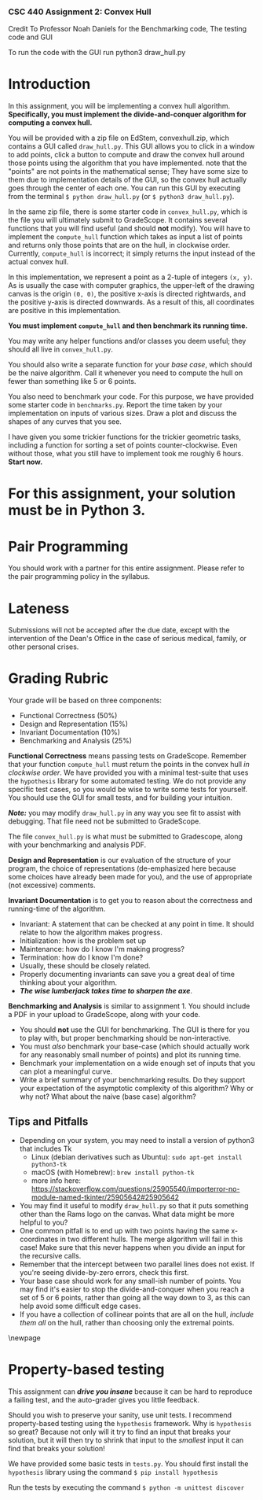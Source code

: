 ### CSC 440 Assignment 2: Convex Hull

Credit To Professor Noah Daniels for the Benchmarking code, The testing code and GUI

To run the code with the GUI run
python3 draw_hull.py

# Introduction

In this assignment, you will be implementing a convex hull algorithm.
**Specifically, you must implement the divide-and-conquer algorithm for computing a convex hull.**

You will be provided with a zip file on EdStem, convexhull.zip, which contains a GUI called ```draw_hull.py```.
This GUI allows you to click in a window to add points, click a button to compute and draw the convex hull around those points using the algorithm that you have implemented.
note that the "points" are not points in the mathematical sense; They have some size to them due to implementation details of the GUI, so the convex hull actually goes through the center of each one.
You can run this GUI by executing from the terminal ```$ python draw_hull.py``` (or ```$ python3 draw_hull.py```).

In the same zip file, there is some starter code in `convex_hull.py`, which is the file you will ultimately submit to GradeScope.
It contains several functions that you will find useful (and should **not** modify).
You will have to implement the `compute_hull` function which takes as input a list of points and returns only those points that are on the hull, in clockwise order.
Currently, `compute_hull` is incorrect; it simply returns the input instead of the actual convex hull.

In this implementation, we represent a point as a 2-tuple of integers `(x, y)`.
As is usually the case with computer graphics, the upper-left of the drawing canvas is the origin `(0, 0)`,
the positive x-axis is directed rightwards, and the positive y-axis is directed downwards. 
As a result of this, all coordinates are positive in this implementation.

**You must implement `compute_hull` and then benchmark its running time.**

You may write any helper functions and/or classes you deem useful;
they should all live in `convex_hull.py`.

You should also write a separate function for your *base case*, which should be the naive algorithm.
Call it whenever you need to compute the hull on fewer than something like 5 or 6 points.

You also need to benchmark your code.
For this purpose, we have provided some starter code in ```benchmarks.py```.
Report the time taken by your implementation on inputs of various sizes.
Draw a plot and discuss the shapes of any curves that you see.

I have given you some trickier functions for the trickier geometric tasks, including a function for sorting a set of points counter-clockwise.
Even without those, what you still have to implement took me roughly 6 hours.
**Start now.**

# For this assignment, your solution must be in Python 3.


# Pair Programming

You should work with a partner for this entire assignment.
Please refer to the pair programming policy in the syllabus.

# Lateness

Submissions will not be accepted after the due date, except with the intervention of the Dean's Office
in the case of serious medical, family, or other personal crises.

# Grading Rubric

Your grade will be based on three components:

 - Functional Correctness (50\%)
 - Design and Representation (15\%)
 - Invariant Documentation (10\%)
 - Benchmarking and Analysis (25\%)

 **Functional Correctness** means passing tests on GradeScope.
 Remember that your function `compute_hull` must return the points in the convex hull *in clockwise order*.
 We have provided you with a minimal test-suite that uses the ```hypothesis``` library for some automated testing.
We do not provide any specific test cases, so you would be wise to write some tests for yourself.
You should use the GUI for small tests, and for building your intuition.

***Note:*** you may modify ```draw_hull.py``` in any way you see fit to assist with debugging.
That file need not be submitted to GradeScope.

The file `convex_hull.py` is what must be submitted to Gradescope, along with your benchmarking and analysis PDF.

**Design and Representation** is our evaluation of the structure of your program, the choice of representations (de-emphasized here because some choices have already been made for you), and the use of 
 appropriate (not excessive) comments.

 **Invariant Documentation** is to get you to reason about the correctness and running-time of the algorithm.
 
- Invariant: A statement that can be checked at any point in time. It should relate to how the algorithm makes progress.
- Initialization: how is the problem set up
- Maintenance: how do I know I'm making progress?
- Termination: how do I know I'm done?
- Usually, these should be closely related.
- Properly documenting invariants can save you a great deal of time thinking about your algorithm.
- ***The wise lumberjack takes time to sharpen the axe***.

**Benchmarking and Analysis** is similar to assignment 1.
You should include a PDF in your upload to GradeScope, along with your code.

- You should **not** use the GUI for benchmarking.
  The GUI is there for you to play with, but proper benchmarking should be non-interactive.
- You must *also* benchmark your base-case (which should actually work for any reasonably small number of points) and plot its running time.
- Benchmark your implementation on a wide enough set of inputs that you can plot a meaningful curve.
- Write a brief summary of your benchmarking results.
  Do they support your expectation of the asymptotic complexity of this algorithm?
  Why or why not?
  What about the naive (base case) algorithm?

## Tips and Pitfalls

- Depending on your system, you may need to install a version of python3 that includes Tk
  - Linux (debian derivatives such as Ubuntu): `sudo apt-get install python3-tk`
  - macOS (with Homebrew): `brew install python-tk`
  - more info here: https://stackoverflow.com/questions/25905540/importerror-no-module-named-tkinter/25905642#25905642
- You may find it useful to modify `draw_hull.py` so that it puts something other than the Rams logo on the canvas.
  What data might be more helpful to you?
- One common pitfall is to end up with two points having the same x-coordinates in two different hulls.
  The merge algorithm will fail in this case!
  Make sure that this never happens when you divide an input for the recursive calls.
- Remember that the intercept between two parallel lines does not exist.
  If you're seeing divide-by-zero errors, check this first.
- Your base case should work for any small-ish number of points.
  You may find it's easier to stop the divide-and-conquer when you reach a set of 5 or 6 points, rather than going all the way down to 3, as this can help avoid some difficult edge cases.
- If you have a collection of collinear points that are all on the hull, *include them all* on the hull, rather than choosing only the extremal points.

\newpage

# Property-based testing

This assignment can ***drive you insane*** because it can be hard to reproduce a failing test, and the auto-grader gives you little feedback.

Should you wish to preserve your sanity, use unit tests.
I recommend property-based testing using the ```hypothesis``` framework.
Why is ```hypothesis``` so great?
Because not only will it try to find an input that breaks your solution, but it will then try to shrink that input to the *smallest* input it can find that breaks your solution!

We have provided some basic tests in ```tests.py```.
You should first install the ```hypothesis``` library using the command ```$ pip install hypothesis```

Run the tests by executing the command ```$ python -m unittest discover```
